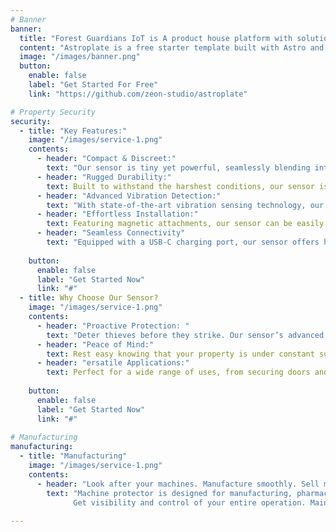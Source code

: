 ```yaml
---
# Banner
banner:
  title: "Forest Guardians IoT is A product house platform with solutions tailored to your needs"
  content: "Astroplate is a free starter template built with Astro and TailwindCSS, providing everything you need to jumpstart your Astro project and save valuable time."
  image: "/images/banner.png"
  button:
    enable: false
    label: "Get Started For Free"
    link: "https://github.com/zeon-studio/astroplate"

# Property Security
security:
  - title: "Key Features:"
    image: "/images/service-1.png"
    contents:
      - header: "Compact & Discreet:"
        text: "Our sensor is tiny yet powerful, seamlessly blending into any environment without drawing attention. Its minimalistic design ensures it remains unnoticed while vigilantly protecting your assets."
      - header: "Rugged Durability:"
        text: Built to withstand the harshest conditions, our sensor is encased in a durable, rugged casing, making it perfect for both indoor and underground use. It’s your silent sentinel, guarding your property no matter the circumstances.
      - header: "Advanced Vibration Detection:"
        text: "With state-of-the-art vibration sensing technology, our device instantly detects any unauthorized movement or tampering. The `  sensitive LED indicators provide real-time alerts, ensuring you’re always one step ahead."
      - header: "Effortless Installation:"
        text: Featuring magnetic attachments, our sensor can be easily mounted on any surface. No complex setups, just straightforward, reliable security.
      - header: "Seamless Connectivity"
        text: "Equipped with a USB-C charging port, our sensor offers hassle-free power management, keeping your security uninterrupted."
      
    button:
      enable: false
      label: "Get Started Now"
      link: "#"
  - title: Why Choose Our Sensor?
    image: "/images/service-1.png"
    contents:
      - header: "Proactive Protection: "
        text: "Deter thieves before they strike. Our sensor’s advanced vibration detection system acts as a formidable barrier, making your property an unappealing target for criminals."
      - header: "Peace of Mind:"
        text: Rest easy knowing that your property is under constant surveillance. Whether it’s your home, office, or valuables, our sensor ensures they’re always safe.
      - header: "ersatile Applications:"
        text: Perfect for a wide range of uses, from securing doors and windows to monitoring valuable equipment and underground assets. Our sensor adapts to your needs, offering versatile, comprehensive protection.
      
    button:
      enable: false
      label: "Get Started Now"
      link: "#"
      
# Manufacturing
manufacturing:
  - title: "Manufacturing"
    image: "/images/service-1.png"
    contents:
      - header: "Look after your machines. Manufacture smoothly. Sell more"
        text: "Machine protector is designed for manufacturing, pharmaceutical, agriculture, energy, mining and other industry sectors.<br />
              Get visibility and control of your entire operation. Maintenance management for everyone in the operation – from technicians and analysts to managers – to a new level of efficiency, all in the palm of your hand. A complete, end-to-end solution, with done-for-you implementation with the best features available on the market. We tell you what to do; you just need to act." 
      
---
```

